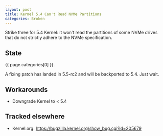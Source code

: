```yaml
---
layout: post
title: Kernel 5.4 Can't Read NVMe Partitions
categories: Broken
---
```


Strike three for 5.4 Kernel: it won't read the partitions of some NVMe drives that do not strictly adhere to the NVMe specification.

## State

{{ page.categories[0] }}.

A fixing patch has landed in 5.5-rc2 and will be backported to 5.4. Just wait.

## Workarounds

- Downgrade Kernel to < 5.4

## Tracked elsewhere

- Kernel.org: <https://bugzilla.kernel.org/show_bug.cgi?id=205679>
